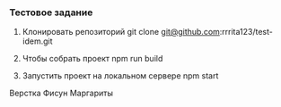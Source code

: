 ### Тестовое задание
1. Клонировать репозиторий 
git clone git@github.com:rrrita123/test-idem.git

2. Чтобы собрать проект
npm run build

3. Запустить проект на локальном сервере
npm start

Верстка Фисун Маргариты

